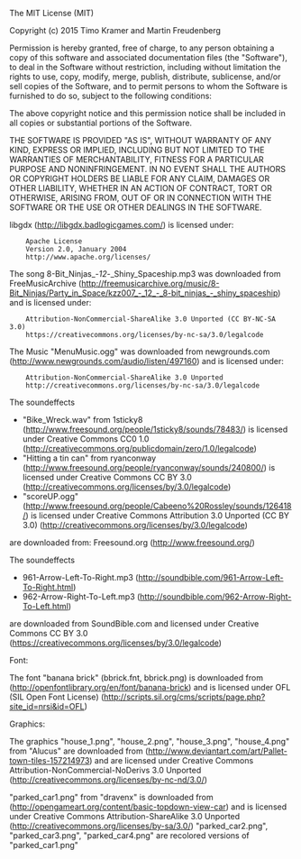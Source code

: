 The MIT License (MIT)

Copyright (c) 2015 Timo Kramer and Martin Freudenberg

Permission is hereby granted, free of charge, to any person obtaining a copy
of this software and associated documentation files (the "Software"), to deal
in the Software without restriction, including without limitation the rights
to use, copy, modify, merge, publish, distribute, sublicense, and/or sell
copies of the Software, and to permit persons to whom the Software is
furnished to do so, subject to the following conditions:

The above copyright notice and this permission notice shall be included in all
copies or substantial portions of the Software.

THE SOFTWARE IS PROVIDED "AS IS", WITHOUT WARRANTY OF ANY KIND, EXPRESS OR
IMPLIED, INCLUDING BUT NOT LIMITED TO THE WARRANTIES OF MERCHANTABILITY,
FITNESS FOR A PARTICULAR PURPOSE AND NONINFRINGEMENT. IN NO EVENT SHALL THE
AUTHORS OR COPYRIGHT HOLDERS BE LIABLE FOR ANY CLAIM, DAMAGES OR OTHER
LIABILITY, WHETHER IN AN ACTION OF CONTRACT, TORT OR OTHERWISE, ARISING FROM,
OUT OF OR IN CONNECTION WITH THE SOFTWARE OR THE USE OR OTHER DEALINGS IN THE
SOFTWARE.


libgdx (http://libgdx.badlogicgames.com/) is licensed under:

        Apache License
        Version 2.0, January 2004
        http://www.apache.org/licenses/
                        
The song 8-Bit_Ninjas_-_12_-_Shiny_Spaceship.mp3 was downloaded from FreeMusicArchive
(http://freemusicarchive.org/music/8-Bit_Ninjas/Party_in_Space/kzz007_-_12_-_8-bit_ninjas_-_shiny_spaceship)
and is licensed under:

        Attribution-NonCommercial-ShareAlike 3.0 Unported (CC BY-NC-SA 3.0)
        https://creativecommons.org/licenses/by-nc-sa/3.0/legalcode
        
The Music "MenuMusic.ogg" was downloaded from newgrounds.com 
(http://www.newgrounds.com/audio/listen/497160)
and is licensed under:
        
        Attribution-NonCommercial-ShareAlike 3.0 Unported
        http://creativecommons.org/licenses/by-nc-sa/3.0/legalcode
        

The soundeffects 
* "Bike_Wreck.wav" from 1sticky8 (http://www.freesound.org/people/1sticky8/sounds/78483/) is licensed under Creative Commons CC0 1.0 (http://creativecommons.org/publicdomain/zero/1.0/legalcode)
* "Hitting a tin can" from ryanconway (http://www.freesound.org/people/ryanconway/sounds/240800/) is licensed under Creative Commons CC BY 3.0 (http://creativecommons.org/licenses/by/3.0/legalcode)
* "scoreUP.ogg" (http://www.freesound.org/people/Cabeeno%20Rossley/sounds/126418/) is licensed under Creative Commons Attribution 3.0 Unported (CC BY 3.0) (http://creativecommons.org/licenses/by/3.0/legalcode)

are downloaded from:
Freesound.org (http://www.freesound.org/)

The soundeffects 
* 961-Arrow-Left-To-Right.mp3 (http://soundbible.com/961-Arrow-Left-To-Right.html)
* 962-Arrow-Right-To-Left.mp3 (http://soundbible.com/962-Arrow-Right-To-Left.html)

are downloaded from SoundBible.com and licensed under Creative Commons CC BY 3.0 (https://creativecommons.org/licenses/by/3.0/legalcode)

Font:

The font "banana brick" (bbrick.fnt, bbrick.png) is downloaded from (http://openfontlibrary.org/en/font/banana-brick) and is licensed under OFL (SIL Open Font License) (http://scripts.sil.org/cms/scripts/page.php?site_id=nrsi&id=OFL)

Graphics:

The graphics "house_1.png", "house_2.png", "house_3.png", "house_4.png" from "Alucus" are downloaded from (http://www.deviantart.com/art/Pallet-town-tiles-157214973)
and are licensed under Creative Commons Attribution-NonCommercial-NoDerivs 3.0 Unported (http://creativecommons.org/licenses/by-nc-nd/3.0/)

"parked_car1.png" from "dravenx" is downloaded from (http://opengameart.org/content/basic-topdown-view-car) and is licensed under Creative Commons  Attribution-ShareAlike 3.0 Unported (http://creativecommons.org/licenses/by-sa/3.0/)
"parked_car2.png", "parked_car3.png", "parked_car4.png" are recolored versions of "parked_car1.png"
